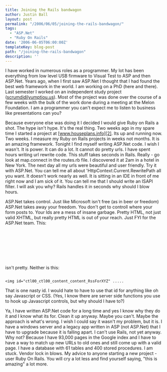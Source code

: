 ```yaml
---
title: Joining the Rails bandwagon
author: Justin Ball
layout: post
permalink: "/2006/06/05/joining-the-rails-bandwagon/"
tags:
  - "ASP.Net"
  - "Ruby On Rails"
date: '2006-06-05T06:00:00Z'
templateKey: blog-post
path: "/joining-the-rails-bandwagon"
description: ''
---
```


I have worked in numerous roles as a programmer. My lot has been everything from low level USB firmware to Visual Test to ASP and then ASP.Net. Years ago, when I first saw ASP.Net I thought that I had found the best web framework in the world. I am working on a PhD (here and there). Last semester I worked on an independent study project ([scrumdidilyumptiou.us][1]). Most of the project was done over the course of a few weeks with the bulk of the work done during a meeting at the Melon Foundation. I am a programmer you can't expect me to listen to business like presentations can you?

 [1]: http://scrumdidilyumptiou.us

Because everyone else was doing it I decided I would give Ruby on Rails a shot. The hype isn't hype. It's the real thing. Two weeks ago in my spare time I started a project at [www.houseplans.info][2]. Its up and running now. Two weeks. I measure my Ruby on Rails projects in weeks not months. It is an amazing framework. Tonight I find myself writing ASP.Net code. I wish I wasn't. It is power. It can do a lot. It cannot do pretty urls. I have spent hours writing url rewrite code. This stuff takes seconds in Rails. Really - go look at map.connect in the routes.rb file. I discovered it at 2am in a hotel in New York. The next day all my urls were beautiful and user friendly. Try it with ASP.Net. You can tell me all about 'HttpContext.Current.RewritePath all you want. It doesn't work nearly as well. It is sitting in an IDE in front of me right now and I am sick of it. You can tell me that I should write an ISAPI filter. I will ask you why? Rails handles it in seconds why should I blow hours.

 [2]: http://www.houseplans.info

ASP.Net takes control.  Just like Microsoft isn't free (as in beer or freedom) ASP.Net takes away your freedom.  You don't get to controll where your form posts to.  Your Ids are a mess of insane garbage.  Pretty HTML, not just valid XHTML, but really pretty HTML is out of your reach.  Just FYI for the ASP.Net team.  This:

<pre><code class="html">
<div>
  <input type="hidden" name="__EVENTTARGET" id="__EVENTTARGET" value="" />
  <input type="hidden" name="__EVENTARGUMENT" id="__EVENTARGUMENT" value="" />
  <input type="hidden" name="__LASTFOCUS" id="__LASTFOCUS" value="" />
  <input type="hidden" name="__VIEWSTATE" id="__VIEWSTATE" value="/wEPDwUKLTcwODczMjYzMg8WKB4ETVhIRGYeBE1YU1FmHgRNTkhEZh4CQ1BmHgJTUWYeA0RJRGYeBE1nQ==" />
</div>
</pre></code>

isn't pretty.  Neither is this:

<pre><code class="html">
&lt;img id="ctl00_ctl00_content_content_RssForXYZ" .....
</pre></code>

That is one nasty id.  I would hate to have to use that id for anything like oh say Javascript or CSS.  (Yes, I know there are server side functions you use to hook up Javascript controls, but why should I have to?)

Ya, I have written ASP.Net code for a long time and yes I know why they do it and I know what its for.  Clean it up anyway.  Maybe you can't.  Maybe the approach is what's wrong.  I wish I could say it wasn't my problem, but it is.  I have a windows server and a legacy app written in ASP (not ASP.Net) that I have to upgrade because it is falling apart.  I can't use Rails, not yet anyway.  Why not?  Because I have 93,000 pages in the Google index and I have to have a way to match up new URLs to old ones and still come up with a valid page.  I have a database with 61 tables and 400 stored procedures.  I am stuck.  Vendor lock in blows.  My advice to anyone starting a new project - user Ruby On Rails.  You will cry a lot less and find yourself saying, "this is amazing" a lot more.
